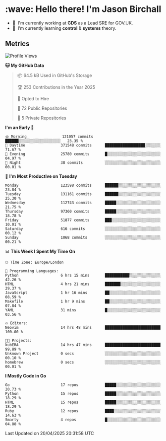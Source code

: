 <h1 align="left" id="jason-title">:wave: Hello there! I'm Jason Birchall</h1>

- :office: &nbsp;I'm currently working at **GDS** as a Lead SRE for GOV.UK.
- :seedling: &nbsp;I’m currently learning **control** & **systems** theory.

<h2>Metrics</h2>

<!--START_SECTION:waka-->
![Profile Views](http://img.shields.io/badge/Profile%20Views-0-blue)

**🐱 My GitHub Data** 

> 📦 64.5 kB Used in GitHub's Storage 
 > 
> 🏆 253 Contributions in the Year 2025
 > 
> 💼 Opted to Hire
 > 
> 📜 72 Public Repositories 
 > 
> 🔑 5 Private Repositories 
 > 
**I'm an Early 🐤** 

```text
🌞 Morning                121057 commits      ██████░░░░░░░░░░░░░░░░░░░   23.35 % 
🌆 Daytime                371548 commits      ██████████████████░░░░░░░   71.67 % 
🌃 Evening                25780 commits       █░░░░░░░░░░░░░░░░░░░░░░░░   04.97 % 
🌙 Night                  38 commits          ░░░░░░░░░░░░░░░░░░░░░░░░░   00.01 % 
```
📅 **I'm Most Productive on Tuesday** 

```text
Monday                   123598 commits      ██████░░░░░░░░░░░░░░░░░░░   23.84 % 
Tuesday                  131161 commits      ██████░░░░░░░░░░░░░░░░░░░   25.30 % 
Wednesday                112743 commits      █████░░░░░░░░░░░░░░░░░░░░   21.75 % 
Thursday                 97360 commits       █████░░░░░░░░░░░░░░░░░░░░   18.78 % 
Friday                   51877 commits       ███░░░░░░░░░░░░░░░░░░░░░░   10.01 % 
Saturday                 616 commits         ░░░░░░░░░░░░░░░░░░░░░░░░░   00.12 % 
Sunday                   1068 commits        ░░░░░░░░░░░░░░░░░░░░░░░░░   00.21 % 
```


📊 **This Week I Spent My Time On** 

```text
🕑︎ Time Zone: Europe/London

💬 Programming Languages: 
Python                   6 hrs 15 mins       ███████████░░░░░░░░░░░░░░   42.26 % 
HTML                     4 hrs 21 mins       ███████░░░░░░░░░░░░░░░░░░   29.37 % 
JavaScript               1 hr 16 mins        ██░░░░░░░░░░░░░░░░░░░░░░░   08.59 % 
Makefile                 1 hr 9 mins         ██░░░░░░░░░░░░░░░░░░░░░░░   07.84 % 
YAML                     31 mins             █░░░░░░░░░░░░░░░░░░░░░░░░   03.56 % 

🔥 Editors: 
Neovim                   14 hrs 48 mins      █████████████████████████   100.00 % 

🐱‍💻 Projects: 
kubERA                   14 hrs 47 mins      █████████████████████████   99.89 % 
Unknown Project          0 secs              ░░░░░░░░░░░░░░░░░░░░░░░░░   00.10 % 
homebrew                 0 secs              ░░░░░░░░░░░░░░░░░░░░░░░░░   00.01 % 
```

**I Mostly Code in Go** 

```text
Go                       17 repos            █████░░░░░░░░░░░░░░░░░░░░   20.73 % 
Python                   15 repos            █████░░░░░░░░░░░░░░░░░░░░   18.29 % 
HTML                     15 repos            █████░░░░░░░░░░░░░░░░░░░░   18.29 % 
Ruby                     12 repos            ████░░░░░░░░░░░░░░░░░░░░░   14.63 % 
Smarty                   4 repos             █░░░░░░░░░░░░░░░░░░░░░░░░   04.88 % 
```




 Last Updated on 20/04/2025 20:31:58 UTC
<!--END_SECTION:waka-->

<!-- links -->

[issues page]: https://github.com/jasonBirchall/jasonBirchall/issues "jasonBirchall/issues"
